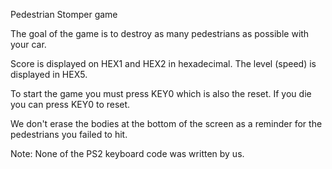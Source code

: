 Pedestrian Stomper game

The goal of the game is to destroy as many pedestrians as possible with your car.

Score is displayed on HEX1 and HEX2 in hexadecimal. 
The level (speed) is displayed in HEX5.

To start the game you must press KEY0 which is also the reset. 
If you die you can press KEY0 to reset. 

We don't erase the bodies at the bottom of the screen as a reminder for the pedestrians you failed to hit.

Note: None of the PS2 keyboard code was written by us.